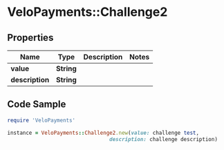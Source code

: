 # VeloPayments::Challenge2

## Properties

Name | Type | Description | Notes
------------ | ------------- | ------------- | -------------
**value** | **String** |  | 
**description** | **String** |  | 

## Code Sample

```ruby
require 'VeloPayments'

instance = VeloPayments::Challenge2.new(value: challenge test,
                                 description: challenge description)
```


